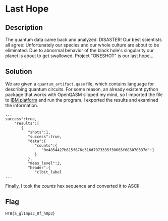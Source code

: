 # Last Hope

## Description

The quantum data came back and analyzed. DISASTER! Our best scientists all agree: Unfortunately our species and our whole culture are about to be eliminated. Due to abnormal behavior of the black hole's singularity our planet is about to get swallowed. Project "ONESHOT" is our last hope...

## Solution

We are given a `quantum_artifact.qasm` file, which contains language for describing quantum circuits. For some reason, an already existent python package that works with OpenQASM slipped my mind, so I imported the file to [IBM platform](https://cloud.ibm.com/catalog/services/qiskit-runtime) and run the program. I exported the results and examined the information.

```
...
success":true,
    "results":[
       {
          "shots":1,
          "success":true,
          "data":{
             "counts":{
                "0x4854427b615f676c316d7073335f30665f683070337d":1
             }
          },
          "meas_level":2,
          "header":{
             "clbit_label
...
```

Finally, I took the *counts* hex sequence and converted it to ASCII.

## Flag

```
HTB{a_gl1mps3_0f_h0p3}
```